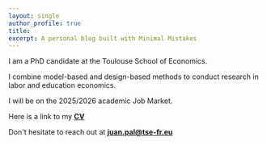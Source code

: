 ```yaml
---
layout: single
author_profile: true
title:
excerpt: A personal blog built with Minimal Mistakes
---
```


I am a PhD candidate at the Toulouse School of Economics. 

I combine model-based and design-based methods to conduct research in labor and education economics.

I will be on the 2025/2026 academic Job Market.

Here is a link to my [**CV**](https://www.dropbox.com/scl/fi/dh188opd838o8vecmw7fp/pal-cv.pdf?rlkey=jyrx7ds2z1gloitdfj6pn22zu&e=1&dl=0)

Don't hesitate to reach out at [**juan.pal@tse-fr.eu**](mailto:juan.pal@tse-fr.eu)